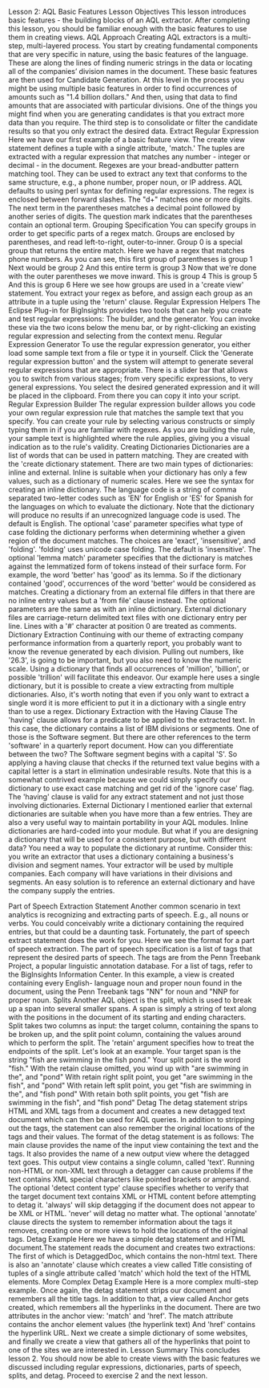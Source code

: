 Lesson 2: AQL Basic Features
Lesson Objectives
This lesson introduces basic features - the
building blocks of an AQL extractor. After completing this lesson, you should be familiar
enough with the basic features to use them in creating views.
AQL Approach
Creating AQL extractors is a multi-step, multi-layered process. You start by creating
fundamental components that are very specific in nature, using the basic features of the
language. These are along the lines of finding numeric strings in the data or locating all of the
companies’ division names in the document.
These basic features are then used for Candidate Generation. At this level in the process you
might be using multiple basic features in order to find occurrences of amounts such as "1.4
billion dollars." And then, using that data to find amounts that are associated with particular
divisions.
One of the things you might find when you are generating candidates is that you extract more
data than you require. The third step is to consolidate or filter the candidate results so that
you only extract the desired data.
Extract Regular Expression
Here we have our first example of a basic feature view. The create view statement defines a
tuple with a single attribute, 'match.' The tuples are extracted with a regular expression that
matches any number - integer or decimal - in the document. Regexes are your bread-andbutter
pattern matching tool. They can be used to extract any text that conforms to the same
structure, e.g., a phone number, proper noun, or IP address. AQL defaults to using perl syntax
for defining regular expressions.
The regex is enclosed between forward slashes.
The "d+" matches one or more digits.
The next term in the parentheses matches a decimal point followed by another series of digits.
The question mark indicates that the parentheses contain an optional term.
Grouping Specification
You can specify groups in order to get specific parts of a regex match. Groups are enclosed by
parentheses, and read left-to-right, outer-to-inner. Group 0 is a special group that returns the
entire match. Here we have a regex that matches phone numbers.
As you can see, this first group of parentheses is group 1
Next would be group 2
And this entire term is group 3
Now that we're done with the outer parentheses we move inward.
This is group 4
This is group 5
And this is group 6
Here we see how groups are used in a 'create view' statement.
You extract your regex as before, and assign each group as an attribute in a tuple using the
'return' clause.
Regular Expression Helpers
The Eclipse Plug-in for BigInsights provides two tools that can help you create and test regular
expressions: The builder, and the generator. You can invoke these via the two icons below the
menu bar, or by right-clicking an existing regular expression and selecting from the context
menu.
Regular Expression Generator
To use the regular expression generator, you either load some sample text from a file or type
it in yourself. Click the 'Generate regular expression button' and the system will attempt to
generate several regular expressions that are appropriate. There is a slider bar that allows you
to switch from various stages; from very specific expressions, to very general expressions. You
select the desired generated expression and it will be placed in the clipboard. From there you
can copy it into your script.
Regular Expression Builder
The regular expression builder allows you code your own regular expression rule that matches
the sample text that you specify. You can create your rule by selecting various constructs or
simply typing them in if you are familiar with regexes. As you are building the rule, your
sample text is highlighted where the rule applies, giving you a visual indication as to the rule's
validity.
Creating Dictionaries
Dictionaries are a list of words that can be used in pattern matching. They are created with the
'create dictionary statement. There are two main types of dictionaries: inline and external.
Inline is suitable when your dictionary has only a few values, such as a dictionary of numeric
scales. Here we see the syntax for creating an inline dictionary.
The language code is a string of comma separated two-letter codes such as 'EN' for English or
'ES' for Spanish for the languages on which to evaluate the dictionary. Note that the dictionary
will produce no results if an unrecognized language code is used. The default is English.
The optional 'case' parameter specifies what type of case folding the dictionary performs
when determining whether a given region of the document matches.
The choices are 'exact', 'insensitive', and 'folding'. 'folding' uses unicode case folding. The
default is 'insensitive'.
The optional 'lemma match' parameter specifies that the dictionary is matches against the
lemmatized form of tokens instead of their surface form. For example, the word 'better' has
'good' as its lemma. So if the dictionary contained 'good', occurrences of the word 'better'
would be considered as matches.
Creating a dictionary from an external file differs in that there are no inline entry values but a
'from file' clause instead.
The optional parameters are the same as with an inline dictionary.
External dictionary files are carriage-return delimited text files with one dictionary entry per
line. Lines with a '#' character at position 0 are treated as comments.
Dictionary Extraction
Continuing with our theme of extracting company performance information from a quarterly
report, you probably want to know the revenue generated by each division. Pulling out
numbers, like '26.3', is going to be important, but you also need to know the numeric scale.
Using a dictionary that finds all occurrences of 'million', 'billion', or possible 'trillion' will
facilitate this endeavor. Our example here uses a single dictionary, but it is possible to create a
view extracting from multiple dictionaries. Also, it's worth noting that even if you only want to
extract a single word it is more efficient to put it in a dictionary with a single entry than to use
a regex.
Dictionary Extraction with the Having Clause
The 'having' clause allows for a predicate to be applied to the extracted text. In this case, the
dictionary contains a list of IBM divisions or segments. One of those is the Software segment.
But there are other references to the term 'software' in a quarterly report document.
How can you differentiate between the two? The Software segment begins with a capital 'S'.
So applying a having clause that checks if the returned text value begins with a capital letter is
a start in elimination undesirable results. Note that this is a somewhat contrived example
because we could simply specify our dictionary to use exact case matching and get rid of the
'ignore case' flag.
The 'having' clause is valid for any extract statement and not just those involving dictionaries.
External Dictionary
I mentioned earlier that external dictionaries are suitable when you have more than a few
entries. They are also a very useful way to maintain portability in your AQL modules.
Inline dictionaries are hard-coded into your module. But what if you are designing a dictionary
that will be used for a consistent purpose, but with different data? You need a way to
populate the dictionary at runtime.
Consider this: you write an extractor that uses a dictionary containing a business's division and
segment names. Your extractor will be used by multiple companies. Each company will have
variations in their divisions and segments. An easy solution is to reference an external
dictionary and have the company supply the entries.

Part of Speech Extraction Statement
Another common scenario in text analytics is recognizing and extracting parts of speech.
E.g., all nouns or verbs. You could conceivably write a dictionary containing the required
entries, but that could be a daunting task. Fortunately, the part of speech extract statement
does the work for you. Here we see the format for a part of speech extraction.
The part of speech specification is a list of tags that represent the desired parts of speech.
The tags are from the Penn Treebank Project, a popular linguistic annotation database.
For a list of tags, refer to the BigInsights Information Center.
In this example, a view is created containing every English- language noun and proper noun
found in the document, using the Penn Treebank tags "NN" for noun and "NNP for proper
noun.
Splits
Another AQL object is the split, which is used to break up a span into several smaller spans.
A span is simply a string of text along with the positions in the document of its starting and
ending characters.
Split takes two columns as input: the target column, containing the spans to be broken up,
and the split point column, containing the values around which to perform the split.
The 'retain' argument specifies how to treat the endpoints of the split.
Let's look at an example.
Your target span is the string "fish are swimming in the fish pond." Your split point is the word
"fish."
With the retain clause omitted, you wind up with "are swimming in the", and "pond"
With retain right split point, you get "are swimming in the fish", and "pond"
With retain left split point, you get "fish are swimming in the", and "fish pond"
With retain both split points, you get "fish are swimming in the fish", and "fish pond"
Detag
The detag statement strips HTML and XML tags from a document and creates a new detagged
text document which can then be used for AQL queries. In addition to stripping out the tags,
the statement can also remember the original locations of the tags and their values.
The format of the detag statement is as follows:
The main clause provides the name of the input view containing the text and the tags. It also
provides the name of a new output view where the detagged text goes.
This output view contains a single column, called 'text'.
Running non-HTML or non-XML text through a detagger can cause problems if the text
contains XML special characters like pointed brackets or ampersand. The optional 'detect
content type' clause specifies whether to verify that the target document text contains XML or
HTML content before attempting to detag it. 'always' will skip detagging if the document does
not appear to be XML or HTML. 'never' will detag no matter what.
The optional 'annotate' clause directs the system to remember information about the tags it
removes, creating one or more views to hold the locations of the original tags.
Detag Example
Here we have a simple detag statement and HTML document.The statement reads the
document and creates two extractions:
The first of which is DetaggedDoc, which contains the non-html text.
There is also an 'annotate' clause which creates a view called Title consisting of tuples of a
single attribute called 'match' which hold the text of the HTML elements.
More Complex Detag Example
Here is a more complex multi-step example.
Once again, the detag statement strips our document and remembers all the title tags.
In addition to that, a view called Anchor gets created, which remembers all the hyperlinks in
the document. There are two attributes in the anchor view: 'match' and 'href'.
The match attribute contains the anchor element values (the hyperlink text)
And 'href' contains the hyperlink URL.
Next we create a simple dictionary of some websites, and finally we create a view that gathers
all of the hyperlinks that point to one of the sites we are interested in.
Lesson Summary
This concludes lesson 2. You should now be able to create views with the basic features we
discussed including regular expressions, dictionaries, parts of speech, splits, and detag.
Proceed to exercise 2 and the next lesson.
